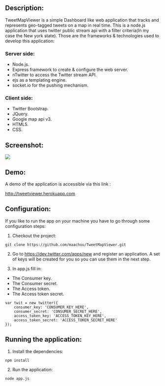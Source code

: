## Description:
TweetMapViewer is a simple Dashboard like web application that tracks and represents geo-tagged tweets on a map in real time.
This is a node.js application that uses twitter public stream api with a filter criteria(In my case the New york state).
Those are the frameworks & technologies used to develop this application:

### Server side:
- Node.js.
- Express framework to create & configure the web server.
- nTwitter to access the Twitter stream API.
- ejs as a templating engine.
- socket.io for the pushing mechanism.

### Client side:
- Twitter Bootstrap.
- JQuery.
- Google map api v3.
- HTML5.
- CSS.

## Screenshot:

<img src="https://raw.github.com/maachou/TweetMapViewer/master/screenshot.png" border="0" />

## Demo:

A demo of the application is accessible via this link :

http://tweetviewer.herokuapp.com


## Configuration:
If you like to run the app on your machine you have to go through some configuration steps:

1. Checkout the project:
```text
git clone https://github.com/maachou/TweetMapViewer.git
```
2. Go to https://dev.twitter.com/apps/new and register an application.
A set of keys will be created for you so you can use them in the next step.

3. In app.js fill in: 
- The Consumer key.
- The Consumer secret.
- The Access token.
- The Access token secret.

```text
var twit = new twitter({
    consumer_key: 'CONSUMER_KEY_HERE',
    consumer_secret: 'CONSUMER_SECRET_HERE',
    access_token_key: 'ACCESS_TOKEN_KEY_HERE',
    access_token_secret: 'ACCESS_TOKEN_SECRET_HERE'
});
``` 

## Running the application:
1. Install the dependencies: 
```text
npm install
```
2. Run the application: 
```text
node app.js
```






